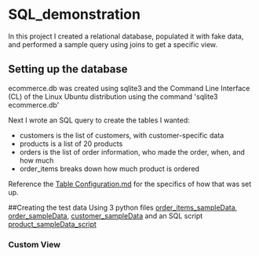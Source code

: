# SQL_demonstration
In this project I created a relational database, populated it with fake data, and performed a sample query using joins to get a specific view.

## Setting up the database 
ecommerce.db was created using sqlite3 and the Command Line Interface (CL) of the Linux Ubuntu distribution using the command 'sqlite3 ecommerce.db'

Next I wrote an SQL query to create the tables I wanted:
- customers is the list of customers, with customer-specific data
- products is a list of 20 products
- orders is the list of order information, who made the order, when, and how much
- order_items breaks down how much product is ordered

Reference the [Table Configuration.md](<Table Configuration.md>) for the specifics of how that was set up. 

##Creating the test data
Using 3 python files [order_items_sampleData](<order_items_sampleData.py>), [order_sampleData](<order_sampleData.py>), [customer_sampleData](<order_sampleData.py>) and an SQL script [product_sampleData_script](<customer_sampleData_script.sql>)

### Custom View
